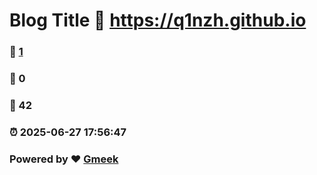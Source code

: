 # Blog Title :link: https://q1nzh.github.io 
### :page_facing_up: [1](https://q1nzh.github.io/tag.html) 
### :speech_balloon: 0 
### :hibiscus: 42 
### :alarm_clock: 2025-06-27 17:56:47 
### Powered by :heart: [Gmeek](https://github.com/Meekdai/Gmeek)
